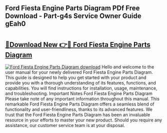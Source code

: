 ## Ford Fiesta Engine Parts Diagram PDf Free Download - Part-g4s Service Owner Guide gEah0

# <h2><a href="http://dfm8knk.blite.top/?on=Ford+Fiesta+Engine+Parts+Diagram">🔗Download New 👉🔴 Ford Fiesta Engine Parts Diagram</a></h2>

[![Ford Fiesta Engine Parts Diagram download](https://i.imgur.com/lujVjoI.png)](http://dfm8knk.blite.top/?on=Ford+Fiesta+Engine+Parts+Diagram)
Hello and welcome to the user manual for your newly delivered Ford Fiesta Engine Parts Diagram. This guide is designed to help you get started with your product and provide you with a thorough understanding of its features, functions, and capabilities. You will find instructions for installation, usage, maintenance, and troubleshooting. Important Notes Ford Fiesta Engine Parts Diagram Please take note of any important information throughout this manual. This remarkable Ford Fiesta Engine Parts Diagram offers a seamless blend of functionality and user-friendliness, thanks to its advanced features. We trust that the Ford Fiesta Engine Parts Diagram has been an invaluable resource in your efforts to master your new product. Should you require any assistance, our customer service team is at your disposal.
